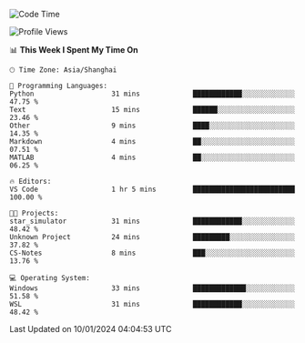 <!--START_SECTION:waka-->
![Code Time](http://img.shields.io/badge/Code%20Time-1%2C446%20hrs%2044%20mins-blue)

![Profile Views](http://img.shields.io/badge/Profile%20Views-0-blue)

📊 **This Week I Spent My Time On** 

```text
🕑︎ Time Zone: Asia/Shanghai

💬 Programming Languages: 
Python                   31 mins             ████████████░░░░░░░░░░░░░   47.75 % 
Text                     15 mins             ██████░░░░░░░░░░░░░░░░░░░   23.46 % 
Other                    9 mins              ████░░░░░░░░░░░░░░░░░░░░░   14.35 % 
Markdown                 4 mins              ██░░░░░░░░░░░░░░░░░░░░░░░   07.51 % 
MATLAB                   4 mins              ██░░░░░░░░░░░░░░░░░░░░░░░   06.25 % 

🔥 Editors: 
VS Code                  1 hr 5 mins         █████████████████████████   100.00 % 

🐱‍💻 Projects: 
star_simulator           31 mins             ████████████░░░░░░░░░░░░░   48.42 % 
Unknown Project          24 mins             █████████░░░░░░░░░░░░░░░░   37.82 % 
CS-Notes                 8 mins              ███░░░░░░░░░░░░░░░░░░░░░░   13.76 % 

💻 Operating System: 
Windows                  33 mins             █████████████░░░░░░░░░░░░   51.58 % 
WSL                      31 mins             ████████████░░░░░░░░░░░░░   48.42 % 
```


 Last Updated on 10/01/2024 04:04:53 UTC
<!--END_SECTION:waka-->